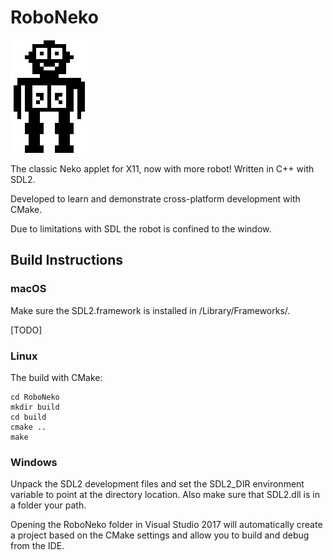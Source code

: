 # RoboNeko

![Screenshot](logo.png?raw=true "Screenshot showing a happy Robit")

The classic Neko applet for X11, now with more robot! Written in C++ with SDL2.

Developed to learn and demonstrate cross-platform development with CMake.

Due to limitations with SDL the robot is confined to the window.

## Build Instructions

### macOS

Make sure the SDL2.framework is installed in /Library/Frameworks/.

[TODO]

### Linux

The build with CMake:

    cd RoboNeko
    mkdir build
    cd build
    cmake ..
    make

### Windows

Unpack the SDL2 development files and set the SDL2_DIR environment variable to point at the directory location. Also make sure that SDL2.dll is in a folder your path.

Opening the RoboNeko folder in Visual Studio 2017 will automatically create a project based on the CMake settings and allow you to build and debug from the IDE.
